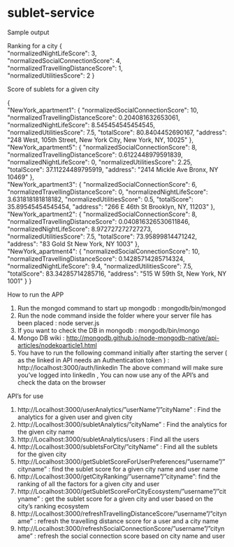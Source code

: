 # sublet-service

Sample output

Ranking for a city
{   
"normalizedNightLifeScore": 3,   
"normalizedSocialConnectionScore": 4,   "normalizedTravellingDistanceScore": 1,   
"normalizedUtilitiesScore": 2 
}

Score of sublets for a given city

{   
"NewYork_apartment1": {     "normalizedSocialConnectionScore": 10,     "normalizedTravellingDistanceScore": 0.204081632653061,     "normalizedNightLifeScore": 8.545454545454545,     "normalizedUtilitiesScore": 7.5,     "totalScore": 80.8404452690167,     "address": "248 West, 105th Street, New York City, New York, NY, 10025"   },   
"NewYork_apartment5": {     "normalizedSocialConnectionScore": 8,     "normalizedTravellingDistanceScore": 0.6122448979591839,     "normalizedNightLifeScore": 0,     "normalizedUtilitiesScore": 2.25,     "totalScore": 37.11224489795919,     "address": "2414 Mickle Ave Bronx, NY 10469"   },   
"NewYork_apartment3": {     "normalizedSocialConnectionScore": 6,     "normalizedTravellingDistanceScore": 0,     "normalizedNightLifeScore": 3.631818181818182,     "normalizedUtilitiesScore": 0.5,     "totalScore": 35.89545454545454,     "address": "266 E 46th St Brooklyn, NY, 11203"   },   
"NewYork_apartment2": {     "normalizedSocialConnectionScore": 8,     "normalizedTravellingDistanceScore": 0.040816326530611846,     "normalizedNightLifeScore": 8.972727272727273,     "normalizedUtilitiesScore": 7.5,     "totalScore": 73.95899814471242,     "address": "83 Gold St New York, NY 1003"   },   
"NewYork_apartment4": {     "normalizedSocialConnectionScore": 10,     "normalizedTravellingDistanceScore": 0.14285714285714324,     "normalizedNightLifeScore": 9.4,     "normalizedUtilitiesScore": 7.5,     "totalScore": 83.34285714285716,     "address": "515 W 59th St, New York, NY 1001"   } }





How to run the APP

1)	Run the mongod command to start up mongodb : mongodb/bin/mongod
2)	Run the node command inside the folder where your server file has been placed : node server.js 
3)	If you want to check the DB in mongodb : mongodb/bin/mongo 
4)	Mongo DB wiki : http://mongodb.github.io/node-mongodb-native/api-articles/nodekoarticle1.html
5)	You have to run the following command initially after starting the server ( as the linked in API needs an Authentication token ) :
http://localhost:3000/auth/linkedin
The above command will make sure you’ve logged into linkedIn , You can now use any of the API’s and check the data on the browser

API’s for use

1)	http://Localhost:3000/userAnalytics/”userName”/”cityName” : Find the analytics for a given user and given city
2)	http://Localhost:3000/subletAnalytics/”cityName” : Find the analytics for the given city name
3)	http://Localhost:3000/subletAnalytics/users : Find all the users
4)	http://Localhost:3000/subletsForCity/”cityName” : Find all the sublets for the given city
5)	http://Localhost:3000/getSubletScoreForUserPreferences/”username”/”cityname” : find the sublet score for a given city name and user name
6)	http://Localhost:3000/getCityRanking/”username”/”cityname”: find the ranking of all the factors for a given city and user
7)	http://Localhost:3000/getSubletScoreForCityEcosystem/”username”/”cityname”  : get the sublet score for a given city and user based on the city’s ranking ecosystem
8)	http://Localhost:3000/refreshTravellingDistanceScore/”username”/”cityname” : refresh the travelling distance score for a user and a city name
9)	http://Localhost:3000/refreshSocialConnectionScore/”username”/”cityname” : refresh the social connection score based on city name and user

